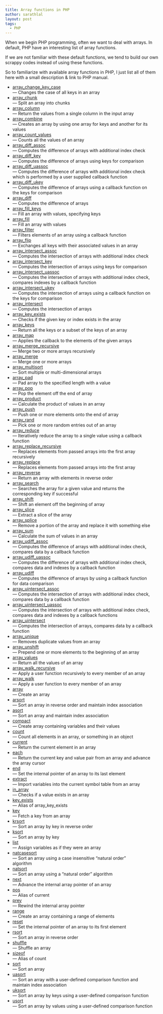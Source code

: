 ```yaml
---
title: Array functions in PHP
author: sarathlal
layout: post
tags:
  - PHP
---
```

When we begin PHP programming, often we want to deal with arrays. In default, PHP have an interesting list of array functions.

If we are not familiar with these default functions, we tend to build our own scrappy codes instead of using these functions.

So to familiarize with available array functions in PHP, I just list all of them here with a small description & link to PHP manual.

*   [array\_change\_key_case][1]  
    &mdash; Changes the case of all keys in an array 
*   [array_chunk][2]  
    &mdash; Split an array into chunks 
*   [array_column][3]  
    &mdash; Return the values from a single column in the input array 
*   [array_combine][4]  
    &mdash; Creates an array by using one array for keys and another for its  
    values 
*   [array\_count\_values][5]  
    &mdash; Counts all the values of an array 
*   [array\_diff\_assoc][6]  
    &mdash; Computes the difference of arrays with additional index check 
*   [array\_diff\_key][7]  
    &mdash; Computes the difference of arrays using keys for comparison 
*   [array\_diff\_uassoc][8]  
    &mdash; Computes the difference of arrays with additional index check  
    which is performed by a user supplied callback function 
*   [array\_diff\_ukey][9]  
    &mdash; Computes the difference of arrays using a callback function on  
    the keys for comparison 
*   [array_diff][10]  
    &mdash; Computes the difference of arrays 
*   [array\_fill\_keys][11]  
    &mdash; Fill an array with values, specifying keys 
*   [array_fill][12]  
    &mdash; Fill an array with values 
*   [array_filter][13]  
    &mdash; Filters elements of an array using a callback function 
*   [array_flip][14]  
    &mdash; Exchanges all keys with their associated values in an array 
*   [array\_intersect\_assoc][15]  
    &mdash; Computes the intersection of arrays with additional index check 
*   [array\_intersect\_key][16]  
    &mdash; Computes the intersection of arrays using keys for comparison 
*   [array\_intersect\_uassoc][17]  
    &mdash; Computes the intersection of arrays with additional index check,  
    compares indexes by a callback function 
*   [array\_intersect\_ukey][18]  
    &mdash; Computes the intersection of arrays using a callback function on  
    the keys for comparison 
*   [array_intersect][19]  
    &mdash; Computes the intersection of arrays 
*   [array\_key\_exists][20]  
    &mdash; Checks if the given key or index exists in the array 
*   [array_keys][21]  
    &mdash; Return all the keys or a subset of the keys of an array 
*   [array_map][22]  
    &mdash; Applies the callback to the elements of the given arrays 
*   [array\_merge\_recursive][23]  
    &mdash; Merge two or more arrays recursively 
*   [array_merge][24]  
    &mdash; Merge one or more arrays 
*   [array_multisort][25]  
    &mdash; Sort multiple or multi-dimensional arrays 
*   [array_pad][26]  
    &mdash; Pad array to the specified length with a value 
*   [array_pop][27]  
    &mdash; Pop the element off the end of array 
*   [array_product][28]  
    &mdash; Calculate the product of values in an array 
*   [array_push][29]  
    &mdash; Push one or more elements onto the end of array 
*   [array_rand][30]  
    &mdash; Pick one or more random entries out of an array 
*   [array_reduce][31]  
    &mdash; Iteratively reduce the array to a single value using a callback  
    function 
*   [array\_replace\_recursive][32]  
    &mdash; Replaces elements from passed arrays into the first array  
    recursively 
*   [array_replace][33]  
    &mdash; Replaces elements from passed arrays into the first array 
*   [array_reverse][34]  
    &mdash; Return an array with elements in reverse order 
*   [array_search][35]  
    &mdash; Searches the array for a given value and returns the  
    corresponding key if successful 
*   [array_shift][36]  
    &mdash; Shift an element off the beginning of array 
*   [array_slice][37]  
    &mdash; Extract a slice of the array 
*   [array_splice][38]  
    &mdash; Remove a portion of the array and replace it with something else 
*   [array_sum][39]  
    &mdash; Calculate the sum of values in an array 
*   [array\_udiff\_assoc][40]  
    &mdash; Computes the difference of arrays with additional index check,  
    compares data by a callback function 
*   [array\_udiff\_uassoc][41]  
    &mdash; Computes the difference of arrays with additional index check,  
    compares data and indexes by a callback function 
*   [array_udiff][42]  
    &mdash; Computes the difference of arrays by using a callback function  
    for data comparison 
*   [array\_uintersect\_assoc][43]  
    &mdash; Computes the intersection of arrays with additional index check,  
    compares data by a callback function 
*   [array\_uintersect\_uassoc][44]  
    &mdash; Computes the intersection of arrays with additional index check,  
    compares data and indexes by a callback functions 
*   [array_uintersect][45]  
    &mdash; Computes the intersection of arrays, compares data by a callback  
    function 
*   [array_unique][46]  
    &mdash; Removes duplicate values from an array 
*   [array_unshift][47]  
    &mdash; Prepend one or more elements to the beginning of an array 
*   [array_values][48]  
    &mdash; Return all the values of an array 
*   [array\_walk\_recursive][49]  
    &mdash; Apply a user function recursively to every member of an array 
*   [array_walk][50]  
    &mdash; Apply a user function to every member of an array 
*   [array][51]  
    &mdash; Create an array 
*   [arsort][52]  
    &mdash; Sort an array in reverse order and maintain index association 
*   [asort][53]  
    &mdash; Sort an array and maintain index association 
*   [compact][54]  
    &mdash; Create array containing variables and their values 
*   [count][55]  
    &mdash; Count all elements in an array, or something in an object 
*   [current][56]  
    &mdash; Return the current element in an array 
*   [each][57]  
    &mdash; Return the current key and value pair from an array and advance  
    the array cursor 
*   [end][58]  
    &mdash; Set the internal pointer of an array to its last element 
*   [extract][59]  
    &mdash; Import variables into the current symbol table from an array 
*   [in_array][60]  
    &mdash; Checks if a value exists in an array 
*   [key_exists][61]  
    &mdash; Alias of array\_key\_exists 
*   [key][62]  
    &mdash; Fetch a key from an array 
*   [krsort][63]  
    &mdash; Sort an array by key in reverse order 
*   [ksort][64]  
    &mdash; Sort an array by key 
*   [list][65]  
    &mdash; Assign variables as if they were an array 
*   [natcasesort][66]  
    &mdash; Sort an array using a case insensitive &#8220;natural order&#8221;  
    algorithm 
*   [natsort][67]  
    &mdash; Sort an array using a &#8220;natural order&#8221; algorithm 
*   [next][68]  
    &mdash; Advance the internal array pointer of an array 
*   [pos][69]  
    &mdash; Alias of current 
*   [prev][70]  
    &mdash; Rewind the internal array pointer 
*   [range][71]  
    &mdash; Create an array containing a range of elements 
*   [reset][72]  
    &mdash; Set the internal pointer of an array to its first element 
*   [rsort][73]  
    &mdash; Sort an array in reverse order 
*   [shuffle][74]  
    &mdash; Shuffle an array 
*   [sizeof][75]  
    &mdash; Alias of count 
*   [sort][76]  
    &mdash; Sort an array 
*   [uasort][77]  
    &mdash; Sort an array with a user-defined comparison function and  
    maintain index association 
*   [uksort][78]  
    &mdash; Sort an array by keys using a user-defined comparison function 
*   [usort][79]  
    &mdash; Sort an array by values using a user-defined comparison function

 [1]: http://www.php.net/manual/en/function.array-change-key-case.php
 [2]: http://www.php.net/manual/en/function.array-chunk.php
 [3]: http://www.php.net/manual/en/function.array-column.php
 [4]: http://www.php.net/manual/en/function.array-combine.php
 [5]: http://www.php.net/manual/en/function.array-count-values.php
 [6]: http://www.php.net/manual/en/function.array-diff-assoc.php
 [7]: http://www.php.net/manual/en/function.array-diff-key.php
 [8]: http://www.php.net/manual/en/function.array-diff-uassoc.php
 [9]: http://www.php.net/manual/en/function.array-diff-ukey.php
 [10]: http://www.php.net/manual/en/function.array-diff.php
 [11]: http://www.php.net/manual/en/function.array-fill-keys.php
 [12]: http://www.php.net/manual/en/function.array-fill.php
 [13]: http://www.php.net/manual/en/function.array-filter.php
 [14]: http://www.php.net/manual/en/function.array-flip.php
 [15]: http://www.php.net/manual/en/function.array-intersect-assoc.php
 [16]: http://www.php.net/manual/en/function.array-intersect-key.php
 [17]: http://www.php.net/manual/en/function.array-intersect-uassoc.php
 [18]: http://www.php.net/manual/en/function.array-intersect-ukey.php
 [19]: http://www.php.net/manual/en/function.array-intersect.php
 [20]: http://www.php.net/manual/en/function.array-key-exists.php
 [21]: http://www.php.net/manual/en/function.array-keys.php
 [22]: http://www.php.net/manual/en/function.array-map.php
 [23]: http://www.php.net/manual/en/function.array-merge-recursive.php
 [24]: http://www.php.net/manual/en/function.array-merge.php
 [25]: http://www.php.net/manual/en/function.array-multisort.php
 [26]: http://www.php.net/manual/en/function.array-pad.php
 [27]: http://www.php.net/manual/en/function.array-pop.php
 [28]: http://www.php.net/manual/en/function.array-product.php
 [29]: http://www.php.net/manual/en/function.array-push.php
 [30]: http://www.php.net/manual/en/function.array-rand.php
 [31]: http://www.php.net/manual/en/function.array-reduce.php
 [32]: http://www.php.net/manual/en/function.array-replace-recursive.php
 [33]: http://www.php.net/manual/en/function.array-replace.php
 [34]: http://www.php.net/manual/en/function.array-reverse.php
 [35]: http://www.php.net/manual/en/function.array-search.php
 [36]: http://www.php.net/manual/en/function.array-shift.php
 [37]: http://www.php.net/manual/en/function.array-slice.php
 [38]: http://www.php.net/manual/en/function.array-splice.php
 [39]: http://www.php.net/manual/en/function.array-sum.php
 [40]: http://www.php.net/manual/en/function.array-udiff-assoc.php
 [41]: http://www.php.net/manual/en/function.array-udiff-uassoc.php
 [42]: http://www.php.net/manual/en/function.array-udiff.php
 [43]: http://www.php.net/manual/en/function.array-uintersect-assoc.php
 [44]: http://www.php.net/manual/en/function.array-uintersect-uassoc.php
 [45]: http://www.php.net/manual/en/function.array-uintersect.php
 [46]: http://www.php.net/manual/en/function.array-unique.php
 [47]: http://www.php.net/manual/en/function.array-unshift.php
 [48]: http://www.php.net/manual/en/function.array-values.php
 [49]: http://www.php.net/manual/en/function.array-walk-recursive.php
 [50]: http://www.php.net/manual/en/function.array-walk.php
 [51]: http://www.php.net/manual/en/function.array.php
 [52]: http://www.php.net/manual/en/function.arsort.php
 [53]: http://www.php.net/manual/en/function.asort.php
 [54]: http://www.php.net/manual/en/function.compact.php
 [55]: http://www.php.net/manual/en/function.count.php
 [56]: http://www.php.net/manual/en/function.current.php
 [57]: http://www.php.net/manual/en/function.each.php
 [58]: http://www.php.net/manual/en/function.end.php
 [59]: http://www.php.net/manual/en/function.extract.php
 [60]: http://www.php.net/manual/en/function.in-array.php
 [61]: http://www.php.net/manual/en/function.key-exists.php
 [62]: http://www.php.net/manual/en/function.key.php
 [63]: http://www.php.net/manual/en/function.krsort.php
 [64]: http://www.php.net/manual/en/function.ksort.php
 [65]: http://www.php.net/manual/en/function.list.php
 [66]: http://www.php.net/manual/en/function.natcasesort.php
 [67]: http://www.php.net/manual/en/function.natsort.php
 [68]: http://www.php.net/manual/en/function.next.php
 [69]: http://www.php.net/manual/en/function.pos.php
 [70]: http://www.php.net/manual/en/function.prev.php
 [71]: http://www.php.net/manual/en/function.range.php
 [72]: http://www.php.net/manual/en/function.reset.php
 [73]: http://www.php.net/manual/en/function.rsort.php
 [74]: http://www.php.net/manual/en/function.shuffle.php
 [75]: http://www.php.net/manual/en/function.sizeof.php
 [76]: http://www.php.net/manual/en/function.sort.php
 [77]: http://www.php.net/manual/en/function.uasort.php
 [78]: http://www.php.net/manual/en/function.uksort.php
 [79]: http://www.php.net/manual/en/function.usort.php
